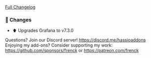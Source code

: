 [Full Changelog][changelog]

### 🔨  Changes

- ⬆ Upgrades Grafana to v7.3.0

[changelog]: https://github.com/hassio-addons/addon-grafana/compare/v5.3.2...v5.3.3

Questions? Join our Discord server! https://discord.me/hassioaddons
Enjoying my add-ons? Consider supporting my work:
https://github.com/sponsors/frenck or https://patreon.com/frenck